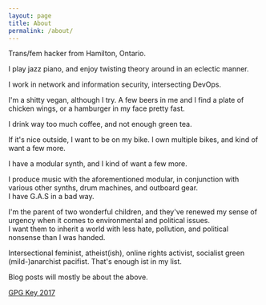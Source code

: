 ```yaml
---
layout: page 
title: About
permalink: /about/
---
```


Trans/fem hacker from Hamilton, Ontario.  

I play jazz piano, and enjoy twisting theory around in an eclectic manner.

I work in network and information security, intersecting DevOps.  

I'm a shitty vegan, although I try.  A few beers in me and I find a plate of chicken wings, or a hamburger in my face pretty fast.  

I drink way too much coffee, and not enough green tea.  

If it's nice outside, I want to be on my bike.  I own multiple bikes, and kind of want a few more. 

I have a modular synth, and I kind of want a few more.  

I produce music with the aforementioned modular, in conjunction with various other synths, drum machines, and outboard gear.  
I have G.A.S in a bad way.  

I'm the parent of two wonderful children, and they've renewed my sense of urgency when it comes to environmental and political issues.  
I want them to inherit a world with less hate, pollution, and political nonsense than I was handed.  

Intersectional feminist, atheist(ish), online rights activist, socialist green (mild-)anarchist pacifist.  That's enough ist in my list.  


Blog posts will mostly be about the above. 




[GPG Key 2017](/assets/files/DaphneReedPub.key)
